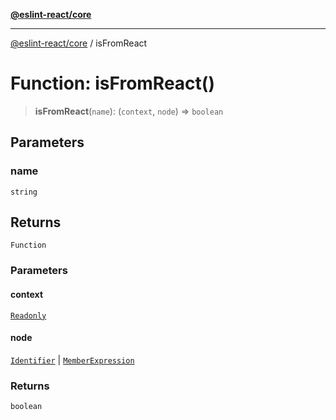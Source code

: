 [**@eslint-react/core**](../README.md)

***

[@eslint-react/core](../README.md) / isFromReact

# Function: isFromReact()

> **isFromReact**(`name`): (`context`, `node`) => `boolean`

## Parameters

### name

`string`

## Returns

`Function`

### Parameters

#### context

[`Readonly`](../-internal-/type-aliases/Readonly.md)

#### node

[`Identifier`](../-internal-/interfaces/Identifier.md) | [`MemberExpression`](../-internal-/type-aliases/MemberExpression.md)

### Returns

`boolean`
